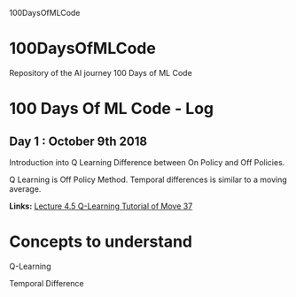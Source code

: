 100DaysOfMLCode

# 100DaysOfMLCode
Repository of the AI journey 100 Days of ML Code


# 100 Days Of ML Code - Log

## Day 1 : October 9th 2018

Introduction into Q Learning
Difference between On Policy and Off Policies.

Q Learning is Off Policy Method.
Temporal differences is similar to a moving average.

**Links:**
[Lecture 4.5 Q-Learning Tutorial of Move 37](https://www.youtube.com/watch?v=tU6_Fc6bKyQ)




# Concepts to understand
Q-Learning

Temporal Difference
